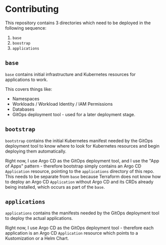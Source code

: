 # Contributing

This repository contains 3 directories which need to be deployed in the following sequence:

1. `base`
2. `boostrap`
3. `applications`

## `base`

`base` contains initial infrastructure and Kubernetes resources for applications to work.

This covers things like:

- Namespaces
- Workloads / Workload Identity / IAM Permissions
- Databases
- GitOps deployment tool - used for a later deployment stage.

## `bootstrap`

`bootstrap` contains the initial Kubernetes manifest needed by the GitOps deployment tool to know where to look for
Kubernetes resources and begin deploying them automatically.

Right now, I use Argo CD as the GitOps deployment tool, and I use the "App of Apps" pattern - therefore bootstrap simply
contains an Argo CD `Application` resource, pointing to the `applications` directory of this repo.  
This needs to be separate from `base` because Terraform does not know how to deploy an Argo CD `Application` without Argo
CD and its CRDs already being installed, which occurs as part of the `base`.

## `applications`

`applications` contains the manifests needed by the GitOps deployment tool to deploy the actual applications.

Right now, I use Argo CD as the GitOps deployment tool - therefore each application is an Argo CD `Application` resource
which points to a Kustomization or a Helm Chart.
